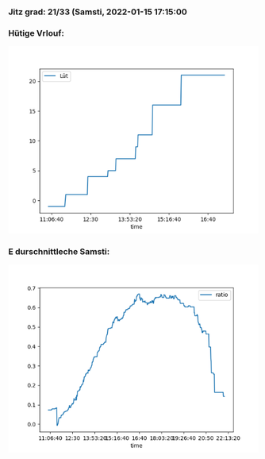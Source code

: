 ### Jitz grad: 21/33 (Samsti, 2022-01-15 17:15:00

### Hütige Vrlouf:
![Graph](Today.png)

### E durschnittleche Samsti:
![Graph](Samsti.png)